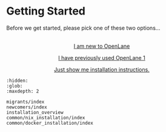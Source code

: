# Getting Started

Before we get started, please pick one of these two options…
<br />
<br />

<div style="text-align: center;">

<p><a href="./newcomers/index.html" class="link-button">
I am new to OpenLane
</a></p>

<p><a href="./migrants/index.html" class="link-button">
I have previously used OpenLane 1
</a></p>

<p><a href="./installation_overview.html">
Just show me installation instructions.
</a></p>

</div>

```{toctree}
:hidden:
:glob:
:maxdepth: 2

migrants/index
newcomers/index
installation_overview
common/nix_installation/index
common/docker_installation/index
```
